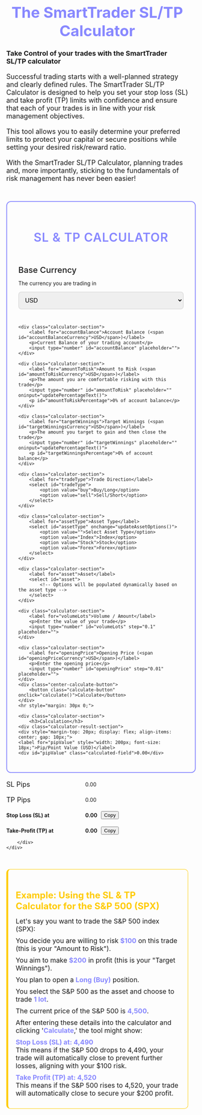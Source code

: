 <!DOCTYPE html>
<html lang="en">

<head>
    <meta charset="UTF-8">
    <meta name="viewport" content="width=device-width, initial-scale=1.0">
    <title>Advanced Calculator</title>
</head>

<body>
<style>
/* Styles */
.grid-container {
    width: 1270px;
}
.calculator-section label {
    font-size: 22px;
}
.calculator-result-section button {
    padding: 0px 18px;
    background-color: #ffcb00;
    color: white;
    border: none;
    cursor: pointer;
    border-radius: 12px;
}
.select-container::after {
    border-top: 5px solid gray;
}
input::placeholder {
    color: #909090;
    font-size: 15px;
}
@media (min-width: 1270px) {
    .page-id-42497 .edge-padding {
        min-width: 1270px;
    }
    .page-id-42497 .trad-smart-calc-container {
        min-width: 1270px;
    }
    .page-id-42497 .calculator-container {
        min-width: 1252px;
    }
}
.calculator-container {
    padding: 30px;
    border-radius: 12px;
    border: solid 2px #8888FF;
    max-width: 1270px;
}
.calculator-section {
    margin-bottom: 25px;
}
.calculator-section h3 {
    font-size: 32px;
    font-weight: 600;
    color: #8888FF;
    margin-bottom: 20px;
    text-align: center;
    text-transform: uppercase;
    letter-spacing: 1px;
}
.calculator-section label {
    display: block;
    margin-bottom: 8px;
    font-weight: 500;
}
.calculator-section input[type="number"],
.calculator-section select {
    width: 100%;
    padding: 12px;
    margin-bottom: 15px;
    border: 2px solid #e0e0e0;
    border-radius: 8px;
    font-size: 16px;
    box-sizing: border-box;
    transition: border-color 0.3s;
}
.calculator-section input[type="number"]:focus,
.calculator-section select:focus {
    border-color: #8888FF;
    outline: none;
}
.calculator-section .calculated-field {
    padding: 12px;
    border-radius: 8px;
    font-size: 21px;
    color: #ffcb00;
    font-weight: 500;
    text-align: left;
    box-sizing: border-box;
}
.center-calculate-button {
    width: 100%;
    display: flex;
    justify-content: center;
}
button.calculate-button {
    border-radius: 15px;
    padding: 5px;
}
.calculate-button {
    background-color: #ffcb00;
    color: white;
    padding: 15px;
    border: none;
    cursor: pointer;
    font-size: 18px;
    width: 250px;
    text-align: center;
    transition: background-color 0.3s;
    text-transform: uppercase;
    letter-spacing: 1px;
    box-sizing: border-box;
}
@media (max-width: 768px) {
    .calculator-container {
        padding: 20px;
    }
    .calculator-section h3 {
        font-size: 20px;
    }
    .calculator-section input[type="number"],
    .calculator-section select {
        font-size: 14px;
    }
    .calculate-button {
        font-size: 16px;
    }
}
.trad-smart-calc-container {
    margin: 50px auto;
    padding-right: 20px;
    border-radius: 12px;
}
.trad-smart-calc-title {
    text-align: center;
    font-size: 2.5rem;
    color: #8888FF;
    margin-bottom: 20px;
}
.trad-smart-calc-text {
    font-size: 1.125rem;
    margin-bottom: 20px;
}
.trad-smart-calc-highlight {
    font-weight: bold;
    color: #8888FF;
}
.trad-smart-calc-link {
    color: #337ab7;
    text-decoration: none;
    transition: all 0.3s ease;
}
.trad-smart-calc-link:hover {
    color: #2a7d7c;
}
.trad-smart-calc-example {
    padding: 20px;
    border-radius: 10px;
    border-left: 5px solid #ffcb00;
    border-top: solid 1px #ffcb00;
    border-bottom: solid 1px #ffcb00;
    border-right: solid 1px #ffcb00;
    margin-bottom: 20px;
}
.trad-smart-calc-example p {
    margin: 10px 0;
    font-size: 1.1rem;
}
.trad-smart-calc-example-title {
    font-size: 1.5rem;
    color: #ffcb00;
    margin-bottom: 15px;
}
.trad-smart-calc-btn {
    display: inline-block;
    padding: 10px 20px;
    font-size: 1.125rem;
    color: #fff;
    background-color: #ffcb00;
    border-radius: 8px;
    text-align: center;
    text-decoration: none;
    transition: background-color 0.3s ease;
}
.trad-smart-calc-btn:hover {
    background-color: #1b5857;
}
.trad-smart-calc-note {
    font-size: 0.95rem;
    color: #777;
    text-align: center;
    margin-top: 20px;
}
@media (max-width: 600px) {
    .trad-smart-calc-container {
        padding: 15px;
    }
    .trad-smart-calc-title {
        font-size: 2rem;
    }
    .trad-smart-calc-text, .trad-smart-calc-example p {
        font-size: 1rem;
    }
    .trad-smart-calc-btn {
        font-size: 1rem;
        padding: 8px 16px;
    }
}
</style>

<div class="trad-smart-calc-container">
    <h1 class="trad-smart-calc-title">The SmartTrader SL/TP Calculator</h1>
    <h2 class="trad-smart-calc-text">Take Control of your trades with the SmartTrader SL/TP calculator</h2>
    <p class="trad-smart-calc-text">Successful trading starts with a well-planned strategy and clearly defined rules. The SmartTrader SL/TP Calculator is designed to help you set your stop loss (SL) and take profit (TP) limits with confidence and ensure that each of your trades is in line with your risk management objectives.</p>
    <p class="trad-smart-calc-text">This tool allows you to easily determine your preferred limits to protect your capital or secure positions while setting your desired risk/reward ratio.</p>
    <p class="trad-smart-calc-text">With the SmartTrader SL/TP Calculator, planning trades and, more importantly, sticking to the fundamentals of risk management has never been easier!</p>
</div>

<div class="calculator-container">
    <div class="calculator-section">
        <h3>SL & TP Calculator</h3>
        <br><br>
        <label for="baseCurrency">Base Currency</label>
        <p>The currency you are trading in</p>
        <select id="baseCurrency" onchange="updateCurrencyLabels()">
            <option value="USD">USD</option>
            <option value="CAD">CAD</option>
            <option value="EUR">EUR</option>
            <option value="GBP">GBP</option>
        </select>
    </div>

    <div class="calculator-section">
        <label for="accountBalance">Account Balance (<span id="accountBalanceCurrency">USD</span>)</label>
        <p>Current Balance of your trading account</p>
        <input type="number" id="accountBalance" placeholder="">
    </div>

    <div class="calculator-section">
        <label for="amountToRisk">Amount to Risk (<span id="amountToRiskCurrency">USD</span>)</label>
        <p>The amount you are comfortable risking with this trade</p>
        <input type="number" id="amountToRisk" placeholder="" oninput="updatePercentageText()">
        <p id="amountToRiskPercentage">0% of account balance</p> 
    </div>

    <div class="calculator-section">
        <label for="targetWinnings">Target Winnings (<span id="targetWinningsCurrency">USD</span>)</label>
        <p>The amount you target to gain and then close the trade</p>
        <input type="number" id="targetWinnings" placeholder="" oninput="updatePercentageText()">
        <p id="targetWinningsPercentage">0% of account balance</p>
    </div>

    <div class="calculator-section">
        <label for="tradeType">Trade Direction</label>
        <select id="tradeType">
            <option value="buy">Buy/Long</option>
            <option value="sell">Sell/Short</option>
        </select>
    </div>

    <div class="calculator-section">
        <label for="assetType">Asset Type</label>
        <select id="assetType" onchange="updateAssetOptions()">
            <option value="">Select Asset Type</option>
            <option value="Index">Index</option>
            <option value="Stock">Stock</option>
            <option value="Forex">Forex</option>
        </select>
    </div>

    <div class="calculator-section">
        <label for="asset">Asset</label>
        <select id="asset">
            <!-- Options will be populated dynamically based on the asset type -->
        </select>
    </div>

    <div class="calculator-section">
        <label for="volumeLots">Volume / Amount</label>
        <p>Enter the value of your trade</p>
        <input type="number" id="volumeLots" step="0.1" placeholder="">
    </div>

    <div class="calculator-section">
        <label for="openingPrice">Opening Price (<span id="openingPriceCurrency">USD</span>)</label>
        <p>Enter the opening price</p>
        <input type="number" id="openingPrice" step="0.01" placeholder="">
    </div>
    <div class="center-calculate-button">
        <button class="calculate-button" onclick="calculate()">Calculate</button>
    </div>
    <hr style="margin: 30px 0;">

    <div class="calculator-section">
        <h3>Calculation</h3>
    <div class="calculator-result-section">
    <div style="margin-top: 20px; display: flex; align-items: center; gap: 10px;">
    <label for="pipValue" style="width: 200px; font-size: 18px;">Pip/Point Value (USD)</label>
    <div id="pipValue" class="calculated-field">0.00</div>
</div>

<div style="margin-top: 20px; display: flex; align-items: center; gap: 10px;">
    <label for="slPips" style="width: 200px; font-size: 18px;">SL Pips</label>
    <div id="slPips" class="calculated-field">0.00</div>
</div>

<div style="margin-top: 20px; display: flex; align-items: center; gap: 10px;">
    <label for="tpPips" style="width: 200px; font-size: 18px;">TP Pips</label>
    <div id="tpPips" class="calculated-field">0.00</div>
</div>

<div style="margin-top: 20px; display: flex; align-items: center; gap: 10px;">
    <label for="stopLoss" style="width: 200px;"><b>Stop Loss (SL) at</b></label>
    <div id="stopLoss" class="calculated-field"><b>0.00</b></div>
    <button onclick="copyToClipboard('stopLoss')">Copy</button>
</div>

<div style="margin-top: 20px; display: flex; align-items: center; gap: 10px;">
    <label for="takeProfit" style="width: 200px;"><b>Take-Profit (TP) at</b></label>
    <div id="takeProfit" class="calculated-field"><b>0.00</b></div>
    <button onclick="copyToClipboard('takeProfit')">Copy</button>
</div>

        </div>
    </div>

</div>

<div class="trad-smart-calc-container">
<div class="trad-smart-calc-example">
        <h2 class="trad-smart-calc-example-title">Example: Using the SL & TP Calculator for the S&P 500 (SPX)</h2>
        <p>Let's say you want to trade the S&P 500 index (SPX):</p>
        <p>You decide you are willing to risk <span class="trad-smart-calc-highlight">$100</span> on this trade (this is your "Amount to Risk").</p>
        <p>You aim to make <span class="trad-smart-calc-highlight">$200</span> in profit (this is your "Target Winnings").</p>
        <p>You plan to open a <span class="trad-smart-calc-highlight">Long (Buy)</span> position.</p>
        <p>You select the S&P 500 as the asset and choose to trade <span class="trad-smart-calc-highlight">1 lot</span>.</p>
        <p>The current price of the S&P 500 is <span class="trad-smart-calc-highlight">4,500</span>.</p>
        <p>After entering these details into the calculator and clicking '<span class="trad-smart-calc-highlight">Calculate</span>,' the tool might show:</p>
        <p><span class="trad-smart-calc-highlight">Stop Loss (SL) at: 4,490</span><br>
            This means if the S&P 500 drops to 4,490, your trade will automatically close to prevent further losses, aligning with your $100 risk.</p>
        <p><span class="trad-smart-calc-highlight">Take Profit (TP) at: 4,520</span><br>
            This means if the S&P 500 rises to 4,520, your trade will automatically close to secure your $200 profit.</p>
    </div>
</div>

<script>
let assetData = {};
let gbpToUsdRate = 1.29;  // Default value for GBP/USD, this will be updated from the CSV
let currencyRates = {
    USD: 1,
    CAD: 1.25,  // Example rate, update with actual rates
    EUR: 0.85,  // Example rate, update with actual rates
    GBP: 0.75   // Example rate, update with actual rates
};

document.addEventListener('DOMContentLoaded', function() {
    const sheetUrl = "XXXXXXXXXXXXXXXXXXXXXXXXXXXXXXXXXXXXXXXXXXXXXXXXXXXXXXXXXXXXXXXXXXXXXXXXXXXxxx=csv";

    fetch(sheetUrl)
        .then(response => response.text())
        .then(data => {
            // Clean the data by trimming and removing any empty lines
            const rows = data.trim().split("\n").map(row => row.trim()).filter(row => row);

            // Populate assetData dynamically
            rows.forEach((row, index) => {
                if (index === 0) return; // Skip header row
                const cells = row.split(",").map(cell => cell.trim());
                if (cells.length > 3) {
                    const asset = cells[0];  // Asset name
                    const decimal = parseFloat(cells[1]);  // Decimal value
                    const exchangeRate = parseFloat(cells[2]);  // Exchange Rate
                    const type = cells[3];  // Asset Type

                    assetData[asset] = {
                        decimal: decimal,
                        exchangeRate: exchangeRate,
                        type: type
                    };

                    // Update GBP/USD rate if the asset is GBP/USD
                    if (asset === "GBP/USD") {
                        gbpToUsdRate = exchangeRate;
                    }
                }
            });
        })
        .catch(error => {
            console.error("Error fetching the data:", error);
        });
});

function updateAssetOptions() {
    const assetType = document.getElementById('assetType').value;
    const assetDropdown = document.getElementById('asset');
    assetDropdown.innerHTML = '';  // Clear previous options

    // Populate the asset dropdown based on the selected asset type
    for (const asset in assetData) {
        if (assetData[asset].type === assetType) {
            const option = document.createElement('option');
            option.value = asset;
            option.text = asset;
            assetDropdown.appendChild(option);
        }
    }
}

function updateCurrencyLabels() {
    const baseCurrency = document.getElementById('baseCurrency').value;

    document.getElementById('accountBalanceCurrency').innerText = baseCurrency;
    document.getElementById('amountToRiskCurrency').innerText = baseCurrency;
    document.getElementById('targetWinningsCurrency').innerText = baseCurrency;
    document.getElementById('openingPriceCurrency').innerText = baseCurrency;
}

function updatePercentageText() {
    const accountBalance = parseFloat(document.getElementById('accountBalance').value);
    const amountToRisk = parseFloat(document.getElementById('amountToRisk').value);
    const targetWinnings = parseFloat(document.getElementById('targetWinnings').value);

    if (accountBalance > 0) {
        let amountToRiskPercentage = (amountToRisk / accountBalance) * 100;
        document.getElementById("amountToRiskPercentage").innerText = amountToRiskPercentage.toFixed(2) + "% of account balance";

        let targetWinningsPercentage = (targetWinnings / accountBalance) * 100;
        document.getElementById("targetWinningsPercentage").innerText = targetWinningsPercentage.toFixed(2) + "% of account balance";
    } else {
        document.getElementById("amountToRiskPercentage").innerText = "0% of account balance";
        document.getElementById("targetWinningsPercentage").innerText = "0% of account balance";
    }
}

function calculate() {
    const baseCurrency = document.getElementById('baseCurrency').value;
    const conversionRate = currencyRates[baseCurrency];

    const accountBalance = parseFloat(document.getElementById('accountBalance').value);
    const amountToRisk = parseFloat(document.getElementById('amountToRisk').value) * conversionRate;
    const targetWinnings = parseFloat(document.getElementById('targetWinnings').value) * conversionRate;
    const tradeType = document.getElementById('tradeType').value;
    const asset = document.getElementById('asset').value;
    const volumeLots = parseFloat(document.getElementById('volumeLots').value);
    const openingPrice = parseFloat(document.getElementById('openingPrice').value);

    // Validate inputs
    if (isNaN(accountBalance) || accountBalance <= 0 ||
        isNaN(amountToRisk) || amountToRisk < 0 ||
        isNaN(targetWinnings) || targetWinnings < 0 ||
        isNaN(volumeLots) || volumeLots <= 0 ||
        isNaN(openingPrice) || openingPrice <= 0) {
        alert('Please enter valid numbers for all fields.');
        return;
    }

    const assetInfo = assetData[asset];
    if (!assetInfo) {
        alert('Asset data not found.');
        return;
    }

    let pipValue, slPips, tpPips;

    if (assetInfo.type === "Index") {
        pipValue = assetInfo.exchangeRate * Math.pow(10, -assetInfo.decimal);
        slPips = amountToRisk / (volumeLots * pipValue);
        tpPips = targetWinnings / (volumeLots * pipValue);
    } else if (assetInfo.type === "Stock") {
        pipValue = 1;
        slPips = amountToRisk / (volumeLots * pipValue);
        tpPips = targetWinnings / (volumeLots * pipValue);
    } else if (assetInfo.type === "Forex") {
        const baseCurrencyOfPair = asset.split('/')[0];
        const baseCurrencyToUsdRate = currencyRates[baseCurrencyOfPair] || 1;

        pipValue = ((assetInfo.decimal / assetInfo.exchangeRate) * (volumeLots * 100000)) * baseCurrencyToUsdRate;
        // pipValue = ((assetInfo.decimal / assetInfo.exchangeRate) * (volumeLots * 100000)) * 1.6469;
        console.log('assetInfo.decimal =', assetInfo.decimal);
        console.log('assetInfo.exchangeRate =',assetInfo.exchangeRate);
        console.log('volumeLots =',volumeLots);
        console.log('baseCurrencyToUsdRate =',baseCurrencyToUsdRate);
        console.log('pipValue =',pipValue + '= ((' + assetInfo.decimal +'/'+ assetInfo.exchangeRate+') * ('+volumeLots+' * 100000)) * '+baseCurrencyToUsdRate);
        slPips = amountToRisk / pipValue * 0.0001;
        tpPips = targetWinnings / pipValue * 0.0001;
    }

    let slPrice, tpPrice;

    if (tradeType === 'buy') {
        slPrice = openingPrice - slPips;
        tpPrice = openingPrice + tpPips;
    } else {
        slPrice = openingPrice + slPips;
        tpPrice = openingPrice - tpPips;
    }

    const decimalPlaces = assetInfo.type === "Forex" ? 5 : 2;

    document.getElementById('pipValue').innerText = pipValue.toFixed(2);
    document.getElementById('slPips').innerText = slPips.toFixed(decimalPlaces);
    document.getElementById('tpPips').innerText = tpPips.toFixed(decimalPlaces);
    document.getElementById('stopLoss').innerText = slPrice.toFixed(decimalPlaces);
    document.getElementById('takeProfit').innerText = tpPrice.toFixed(decimalPlaces);
}
</script>

</body>
</html>
